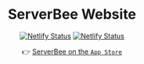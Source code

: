 <div align='center'>

# ServerBee Website

[![Netlify Status](https://api.netlify.com/api/v1/badges/57607a2d-eaf4-4b9f-9c27-cc3897b16b76/deploy-status)](https://serverbee.app)
[![Netlify Status](https://api.netlify.com/api/v1/badges/1f596a4b-ee29-4604-a824-aaec22ebc648/deploy-status)](https://docs.serverbee.app)

👉 [ServerBee on the `App Store`](https://apps.apple.com/us/app/serverbee/id6443553714) 

</div>

